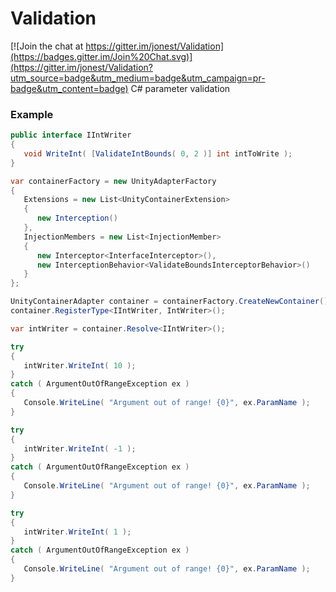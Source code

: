 # Validation

[![Join the chat at https://gitter.im/jonest/Validation](https://badges.gitter.im/Join%20Chat.svg)](https://gitter.im/jonest/Validation?utm_source=badge&utm_medium=badge&utm_campaign=pr-badge&utm_content=badge)
C# parameter validation


### Example
```cs
public interface IIntWriter
{
   void WriteInt( [ValidateIntBounds( 0, 2 )] int intToWrite );
}

var containerFactory = new UnityAdapterFactory
{
   Extensions = new List<UnityContainerExtension>
   {
      new Interception()
   },
   InjectionMembers = new List<InjectionMember>
   {
      new Interceptor<InterfaceInterceptor>(),
      new InterceptionBehavior<ValidateBoundsInterceptorBehavior>()
   }
};

UnityContainerAdapter container = containerFactory.CreateNewContainer();
container.RegisterType<IIntWriter, IntWriter>();

var intWriter = container.Resolve<IIntWriter>();

try
{
   intWriter.WriteInt( 10 );
}
catch ( ArgumentOutOfRangeException ex )
{
   Console.WriteLine( "Argument out of range! {0}", ex.ParamName );
}

try
{
   intWriter.WriteInt( -1 );
}
catch ( ArgumentOutOfRangeException ex )
{
   Console.WriteLine( "Argument out of range! {0}", ex.ParamName );
}

try
{
   intWriter.WriteInt( 1 );
}
catch ( ArgumentOutOfRangeException ex )
{
   Console.WriteLine( "Argument out of range! {0}", ex.ParamName );
}
```
